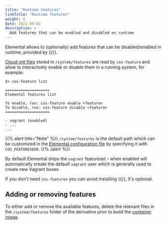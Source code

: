 ```yaml
---
title: "Runtime features"
linkTitle: "Runtime features"
weight: 6
date: 2021-09-02
description: >
  Add features that can be enabled and disabled on runtime
---
```


Elemental allows to (optionally) add features that can be disabled/enabled in runtime, provided by {{<package package="system/cos-features" >}}.

[Cloud-init files](../../reference/cloud_init) stored in `/system/features` are read by `cos-feature` and allow to interactively enable or disable them in a running system, for example:

```
$> cos-feature list

====================
Elemental features list

To enable, run: cos-feature enable <feature>
To disable, run: cos-feature disable <feature>
====================

- vagrant (enabled)
- ...
...
```

{{% alert title="Note" %}}
`/system/features` is the default path which can be customized in the [Elemental configuration file](../general_configuration) by specifying it with `COS_FEATURESDIR`.
{{% /alert %}}

By default Elemental ships the `vagrant` featureset - when enabled will automatically create the default `vagrant` user which is generally used to create new Vagrant boxes. 

If you don't need `cos-features` you can avoid installing {{<package package="system/cos-features" >}}, it's optional.

## Adding or removing features

To either add or remove the available features, delete the relevant files in the `/system/features` folder of the derivative prior to build the [container image](../../creating-derivatives/creating_bootable_images).

